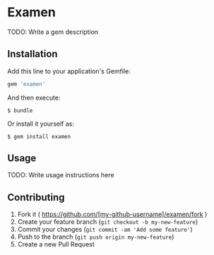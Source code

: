 # Examen

TODO: Write a gem description

## Installation

Add this line to your application's Gemfile:

```ruby
gem 'examen'
```

And then execute:

    $ bundle

Or install it yourself as:

    $ gem install examen

## Usage

TODO: Write usage instructions here

## Contributing

1. Fork it ( https://github.com/[my-github-username]/examen/fork )
2. Create your feature branch (`git checkout -b my-new-feature`)
3. Commit your changes (`git commit -am 'Add some feature'`)
4. Push to the branch (`git push origin my-new-feature`)
5. Create a new Pull Request
